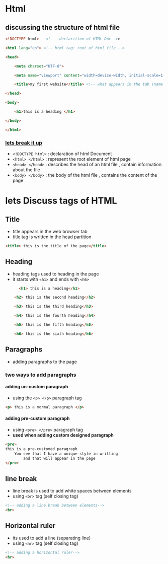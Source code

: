 # Html 
## discussing the structure of html file
```html
<!DOCTYPE html>   <!--  declarition of HTML Doc-->>

<html lang="en"> <!-- html tag: root of html file -->

<head>

    <meta charset="UTF-8">

    <meta name="viewport" content="width=device-width, initial-scale=1.0">

    <title>my first website</title> <!-- what appears in the tab (name appears in the tab)-->

</head>

<body>

    <h1>this is a heading </h1>

</body>

</html>
```

### <u>lets break it up </u>

- `<!DOCTYPE html>` : declaration of html Document
- `<html> </html>` : represent the root element of html page 
- `<head> </head>` : describes the head of an html file , contain information about  the file 
- `<body> </body>` : the body of the html file , contains the content of the page 

# lets Discuss tags of HTML 
## Title
- title appears in the web browser tab
- title tag is written in the head partition
```html
<title> this is the title of the page</title>
```

## Heading
- heading tags used to heading in the page
- it starts with `<h1>` and ends with `<h6>`  
```html
      <h1> this is a heading</h1>

    <h2> this is the second heading</h2>

    <h3> this is the third heading</h3>

    <h4> this is the fourth heading</h4>

    <h5> this is the fifth heading</h5>

    <h6> this is the sixth heading</h6>
```

## Paragraphs
- adding paragraphs to the page
### two ways to add paragraphs
#### adding un-custom paragraph
- using the `<p> </p>` paragraph tag 
```html
<p> this is a mormal paragraph </p>
```
#### adding pre-custom paragraph 
- using `<pre> </pre>` paragraph tag
- **used when adding custom designed paragraph** 
```html
<pre>
this is a pre-customed paragraph
	You see that I have a unique style in writting 
		and that will appear in the page 
</pre>
```
## line break
- line break is used to add white spaces between elements
- using `<br>` tag (self closing tag) 
```html
<!-- adding a line break between elements-->
<br> 
```

## Horizontal  ruler
- its used to add a line (separating line) 
- using `<hr>` tag (self closing tag)
```html
<!-- adding a horizontal ruler-->
<hr>
```
